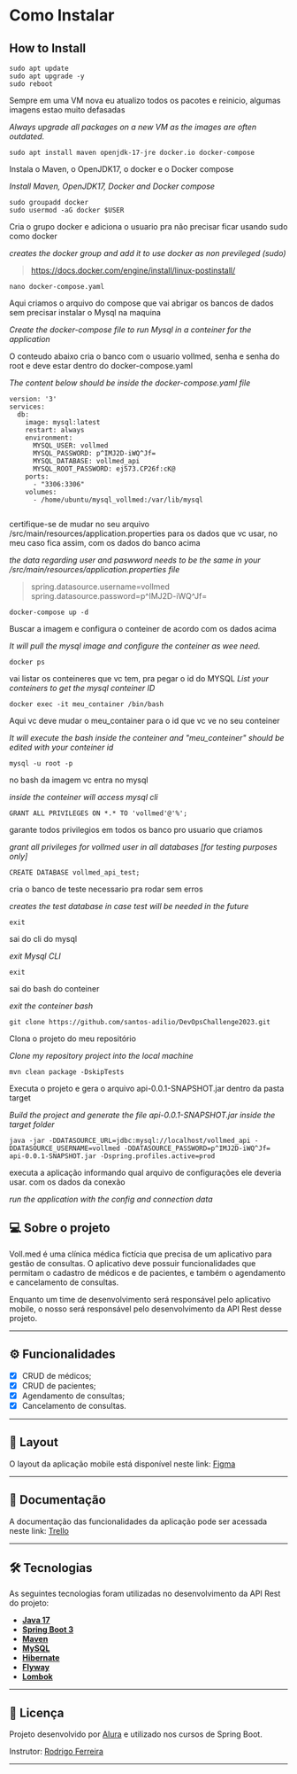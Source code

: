 
# Como Instalar 
## How to Install

```
sudo apt update 
sudo apt upgrade -y
sudo reboot
```
Sempre em uma VM nova eu atualizo todos os pacotes e reinicio, algumas imagens estao muito defasadas

*Always upgrade all packages on a new VM as the images are often outdated.*
```
sudo apt install maven openjdk-17-jre docker.io docker-compose
```
Instala o Maven, o OpenJDK17, o docker e o Docker compose

*Install Maven, OpenJDK17, Docker and Docker compose*
```
sudo groupadd docker
sudo usermod -aG docker $USER
```
Cria o grupo docker e adiciona o usuario pra não precisar ficar usando sudo como docker

*creates the docker group and add it to use docker as non previleged (sudo)*
> https://docs.docker.com/engine/install/linux-postinstall/
	
```
nano docker-compose.yaml
```
Aqui criamos o arquivo do compose que vai abrigar os bancos de dados sem precisar instalar o Mysql na maquina

*Create the docker-compose file to run Mysql in a conteiner for the application*

O conteudo abaixo cria o banco com o usuario vollmed, senha e senha do root e deve estar dentro do docker-compose.yaml

*The  content below should be inside the docker-compose.yaml file*
```
version: '3'
services:
  db:
    image: mysql:latest
    restart: always
    environment:
      MYSQL_USER: vollmed
      MYSQL_PASSWORD: p^IMJ2D-iWQ^Jf=
      MYSQL_DATABASE: vollmed_api
      MYSQL_ROOT_PASSWORD: ej573.CP26f:cK@
    ports:
      - "3306:3306"
    volumes:
      - /home/ubuntu/mysql_vollmed:/var/lib/mysql
	  
```
certifique-se de mudar no seu arquivo /src/main/resources/application.properties para os dados que vc usar, no meu caso fica assim, com os dados do banco acima

*the data regarding user and paswword needs to be the same in your /src/main/resources/application.properties file*

> spring.datasource.username=vollmed
> spring.datasource.password=p^IMJ2D-iWQ^Jf=

```
docker-compose up -d	  

```
Buscar a imagem e configura o conteiner de acordo com os dados acima

*It will pull the mysql image and configure the conteiner as wee need.*

```
docker ps
```
vai listar os conteineres que vc tem, pra pegar o id do MYSQL
*List your conteiners to get the mysql conteiner ID*

```
docker exec -it meu_container /bin/bash
```
Aqui vc deve mudar o meu_container para o id que vc ve no seu conteiner

*It will execute the bash inside the conteiner and "meu_conteiner" should be edited with your conteiner id*

```
mysql -u root -p
```
no bash da imagem vc entra no mysql

*inside the conteiner will access mysql cli*

```
GRANT ALL PRIVILEGES ON *.* TO 'vollmed'@'%';
```
garante todos privilegios em todos os banco pro usuario que criamos

*grant all privileges for vollmed user in all databases [for testing purposes only]*

```
CREATE DATABASE vollmed_api_test;
```
cria o banco de teste necessario pra rodar sem erros

*creates the test database in case test will be needed in the future*

```
exit
```
sai do cli do mysql

*exit Mysql CLI*

```
exit
```
sai do bash do conteiner

*exit the conteiner bash*

```
git clone https://github.com/santos-adilio/DevOpsChallenge2023.git
```
Clona o projeto do meu repositório

*Clone my repository project into the local machine*

```
mvn clean package -DskipTests
```
Executa o projeto e gera o arquivo api-0.0.1-SNAPSHOT.jar dentro da pasta target

*Build the project and generate the file api-0.0.1-SNAPSHOT.jar inside the target folder*

```
java -jar -DDATASOURCE_URL=jdbc:mysql://localhost/vollmed_api -DDATASOURCE_USERNAME=vollmed -DDATASOURCE_PASSWORD=p^IMJ2D-iWQ^Jf= api-0.0.1-SNAPSHOT.jar -Dspring.profiles.active=prod
```
executa a aplicação informando qual arquivo de configurações ele deveria usar. com os dados da conexão

*run the application with the config and connection data*



## 💻 Sobre o projeto

Voll.med é uma clínica médica fictícia que precisa de um aplicativo para gestão de consultas. O aplicativo deve possuir funcionalidades que permitam o cadastro de médicos e de pacientes, e também o agendamento e cancelamento de consultas.

Enquanto um time de desenvolvimento será responsável pelo aplicativo mobile, o nosso será responsável pelo desenvolvimento da API Rest desse projeto.

---

## ⚙️ Funcionalidades

- [x] CRUD de médicos;
- [x] CRUD de pacientes;
- [x] Agendamento de consultas;
- [x] Cancelamento de consultas.

---

## 🎨 Layout

O layout da aplicação mobile está disponível neste link: <a href="https://www.figma.com/file/N4CgpJqsg7gjbKuDmra3EV/Voll.med">Figma</a>

---

## 📄 Documentação

A documentação das funcionalidades da aplicação pode ser acessada neste link: <a href="https://trello.com/b/O0lGCsKb/api-voll-med">Trello</a>

---

## 🛠 Tecnologias

As seguintes tecnologias foram utilizadas no desenvolvimento da API Rest do projeto:

- **[Java 17](https://www.oracle.com/java)**
- **[Spring Boot 3](https://spring.io/projects/spring-boot)**
- **[Maven](https://maven.apache.org)**
- **[MySQL](https://www.mysql.com)**
- **[Hibernate](https://hibernate.org)**
- **[Flyway](https://flywaydb.org)**
- **[Lombok](https://projectlombok.org)**

---

## 📝 Licença

Projeto desenvolvido por [Alura](https://www.alura.com.br) e utilizado nos cursos de Spring Boot.

Instrutor: [Rodrigo Ferreira](https://cursos.alura.com.br/user/rodrigo-ferreira) 

---
